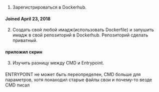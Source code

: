 
1. Зарегистрироваться в Dockerhub.
#### Joined April 23, 2018
2. Создать свой любой имадж(использовать Dockerfile) и запушить имадж в свой репозиторий в Dockerhub. Репозиторий сделать приватный.
#### приложил скрин
3. Изучить разницу между CMD и Entrypoint.
#### 
ENTRYPOINT не может быть переопределен, CMD больше для параметров, хотя понаходил старые файлы свои и почему-то везде CMD писал
